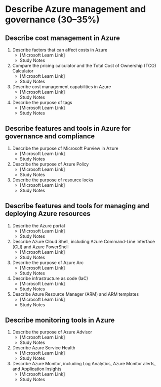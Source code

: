 # Describe Azure management and governance (30–35%)


## Describe cost management in Azure
1. Describe factors that can affect costs in Azure
   - [Microsoft Learn Link]
   - Study Notes
1. Compare the pricing calculator and the Total Cost of Ownership (TCO) Calculator
   - [Microsoft Learn Link]
   - Study Notes
1. Describe cost management capabilities in Azure
   - [Microsoft Learn Link]
   - Study Notes
1. Describe the purpose of tags
   - [Microsoft Learn Link]
   - Study Notes

## Describe features and tools in Azure for governance and compliance

1. Describe the purpose of Microsoft Purview in Azure
   - [Microsoft Learn Link]
   - Study Notes
1. Describe the purpose of Azure Policy
   - [Microsoft Learn Link]
   - Study Notes
1. Describe the purpose of resource locks
   - [Microsoft Learn Link]
   - Study Notes

## Describe features and tools for managing and deploying Azure resources

1. Describe the Azure portal
   - [Microsoft Learn Link]
   - Study Notes
1. Describe Azure Cloud Shell, including Azure Command-Line Interface (CLI) and Azure PowerShell
   - [Microsoft Learn Link]
   - Study Notes
1. Describe the purpose of Azure Arc
   - [Microsoft Learn Link]
   - Study Notes
1. Describe infrastructure as code (IaC)
   - [Microsoft Learn Link]
   - Study Notes
1. Describe Azure Resource Manager (ARM) and ARM templates
   - [Microsoft Learn Link]
   - Study Notes

## Describe monitoring tools in Azure

1. Describe the purpose of Azure Advisor
   - [Microsoft Learn Link]
   - Study Notes
1. Describe Azure Service Health
   - [Microsoft Learn Link]
   - Study Notes
1. Describe Azure Monitor, including Log Analytics, Azure Monitor alerts, and Application Insights
   - [Microsoft Learn Link]
   - Study Notes
